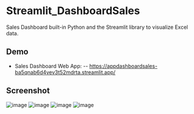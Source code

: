 # Streamlit_DashboardSales
Sales Dashboard built-in Python and the Streamlit library to visualize Excel data.
## Demo
- Sales Dashboard Web App:
-- https://appdashboardsales-ba5qnab6d4vev3t52mdrta.streamlit.app/
## Screenshot
![image](https://github.com/basia99ka/Streamlit_DashboardSales/assets/165905205/c851a533-5713-42c5-b5e4-b3b7cb04b654)
![image](https://github.com/basia99ka/Streamlit_DashboardSales/assets/165905205/502da743-59f2-452e-9b48-ba589fdbcc6f)
![image](https://github.com/basia99ka/Streamlit_DashboardSales/assets/165905205/7f63a5c3-3343-40a7-9136-b71a3d7f909d)
![image](https://github.com/basia99ka/Streamlit_DashboardSales/assets/165905205/8f34b9a6-f2f4-40c3-b124-10f439a8035a)
